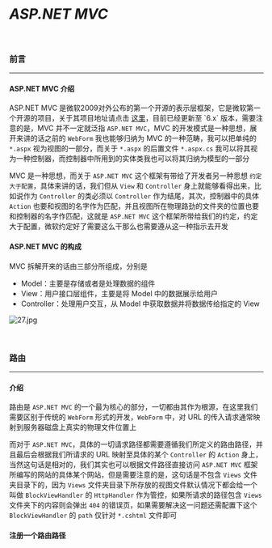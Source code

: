 # *<span>ASP.NET</span> MVC*

<br/>

### 前言

<span id="前言"></span>

---

#### <span>ASP.NET</span> MVC 介绍

<span>ASP.NET MVC</span> 是微软2009对外公布的第一个开源的表示层框架，它是微软第一个开源的项目，关于其项目地址请点击 [这里]("https://github.com/aspnet/AspNetWebStack")，目前已经更新至 `6.x` 版本，需要注意的是，MVC 并不一定就泛指 `ASP.NET MVC`，MVC 的开发模式是一种思想，展开来讲的话之前的 `WebForm` 我也能够归纳为 MVC 的一种范畴，我可以把单纯的 `*.aspx` 视为视图的一部分，而关于 `*.aspx` 的后置文件 `*.aspx.cs` 我可以将其视为一种控制器，而控制器中所用到的实体类我也可以将其归纳为模型的一部分

MVC 是一种思想，而关于 `ASP.NET MVC` 这个框架有带给了开发者另一种思想 `约定大于配置`，具体来讲的话，我们但从 `View` 和 `Controller` 身上就能够看得出来，比如说作为 `Controller` 的类必须以 `Controller` 作为结尾，其次，控制器中的具体 `Action` 也要和视图的名字作为匹配，并且视图所在物理路劲的文件夹的位置也要和控制器的名字作匹配，这就是 `ASP.NET MVC` 这个框架所带给我们的约定，约定大于配置，微软约定好了需要这么干那么也需要遵从这一种指示去开发

#### <span>ASP.NET</span> MVC 的构成

MVC 拆解开来的话由三部分所组成，分别是
- Model：主要是存储或者是处理数据的组件
- View：用户接口层组件，主要是将 Model 中的数据展示给用户
- Controller：处理用户交互，从 Model 中获取数据并将数据传给指定的 View

![27.jpg](https://i.loli.net/2019/12/13/Kgc6V5hqlX8DYIB.jpg)

<br/>

### 路由

<span id="路由"></span>

---

#### 介绍

路由是 `ASP.NET MVC` 的一个最为核心的部分，一切都由其作为根源，在这里我们需要区别于传统的 `WebForm` 形式的开发，`WebForm` 中，对 URL 的传入请求通常映射到服务器磁盘上真实的物理文件位置上

而对于 `ASP.NET MVC`，具体的一切请求路径都需要遵循我们所定义的路由路径，并且最后会根据我们所请求的 URL 映射至具体的某个 `Controller` 的 `Action` 身上，当然这句话是相对的，我们其实也可以根据文件路径直接访问 `ASP.NET MVC` 框架所编写的网站的具体某个网站，但是需要注意的是，这句话是不包含 `Views` 文件夹目录下的，因为 `Views` 文件夹目录下所存放的视图文件默认情况下都会给一个叫做 `BlockViewHandler` 的 `HttpHandler` 作为管控，如果所请求的路径包含 `Views` 文件夹下的内容则会弹出 `404` 的错误页，如果需要解决这一问题还需配置下这个 `BlockViewHandler` 的 `path` 仅针对 `*.cshtml` 文件即可

#### 注册一个路由路径


